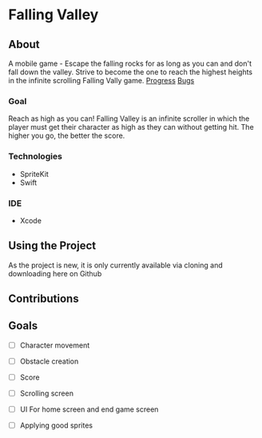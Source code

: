 # Falling Valley

## About
A mobile game - Escape the falling rocks for as long as you can and don't fall down the valley. Strive to become the one to reach the highest heights in the infinite scrolling Falling Vally game.
[Progress](Dev\Progress\and\Updates/Updates.md)
[Bugs](Dev\Progress\and\Updates/Bugs.md)

### Goal
Reach as high as you can! Falling Valley is an infinite scroller in which the player must get their character as high as they can without getting hit. The higher you go, the better the score.

### Technologies
* SpriteKit
* Swift

### IDE
* Xcode

## Using the Project
As the project is new, it is only currently available via cloning and downloading here on Github

## Contributions

## Goals
- [ ] Character movement
- [ ] Obstacle creation
- [ ] Score
- [ ] Scrolling screen
- [ ] UI For home screen and end game screen
- [ ] Applying good sprites


